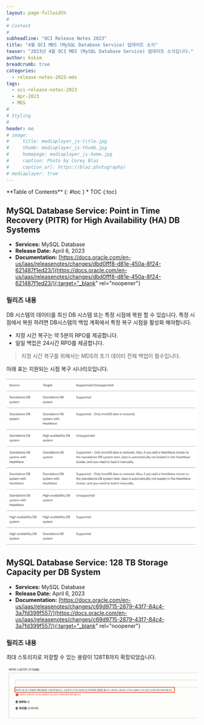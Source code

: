 ```yaml
---
layout: page-fullwidth
#
# Content
#
subheadline: "OCI Release Notes 2023"
title: "4월 OCI MDS (MySQL Database Service) 업데이트 소식"
teaser: "2023년 4월 OCI MDS (MySQL Database Service) 업데이트 소식입니다."
author: kskim
breadcrumb: true
categories:
  - release-notes-2023-mds
tags:
  - oci-release-notes-2023
  - Apr-2023
  - MDS
#
# Styling
#
header: no
# image:
#     title: mediaplayer_js-title.jpg
#     thumb: mediaplayer_js-thumb.jpg
#     homepage: mediaplayer_js-home.jpg
#     caption: Photo by Corey Blaz
#     caption_url: https://blaz.photography/
# mediaplayer: true
---
```


<div class="panel radius" markdown="1">
**Table of Contents**
{: #toc }
*  TOC
{:toc}
</div>

## MySQL Database Service: Point in Time Recovery (PITR) for High Availability (HA) DB Systems
* **Services:** MySQL Database
* **Release Date:** April 6, 2023
* **Documentation:** [https://docs.oracle.com/en-us/iaas/releasenotes/changes/dbd0fff8-d81e-450a-8f24-621487f1ed23/](https://docs.oracle.com/en-us/iaas/releasenotes/changes/dbd0fff8-d81e-450a-8f24-621487f1ed23/){:target="_blank" rel="noopener"}

### 릴리즈 내용
DB 시스템의 데이터를 최신 DB 시스템 또는 특정 시점에 복원 할 수 있습니다. 특정 시점에서 복원 하려면 DB시스템의 백업 계획에서 특정 복구 시점을 활성화 해야합니다. 
- 지정 시간 복구는 약 5분의 RPO를 제공합니다. 
- 일일 백업은 24시간 RPO를 제공합니다.

> 지정 시간 복구를 위해서는 MDS의 초기 데이터 전체 백업이 필수입니다. 

아래 표는 지원되는 시점 복구 시나리오입니다. 

![](/assets/img/infrastructure/2023/release-note/SCR-20230428-buss.png " ")



## MySQL Database Service: 128 TB Storage Capacity per DB System
* **Services:** MySQL Database
* **Release Date:** April 6, 2023
* **Documentation:** [https://docs.oracle.com/en-us/iaas/releasenotes/changes/c69d9715-2879-43f7-84c4-3a7fd399f557/](https://docs.oracle.com/en-us/iaas/releasenotes/changes/c69d9715-2879-43f7-84c4-3a7fd399f557/){:target="_blank" rel="noopener"}

### 릴리즈 내용
최대 스토리지로 저장할 수 있는 용량이 128TB까지 확장되었습니다. 

![](/assets/img/infrastructure/2023/release-note/SCR-20230427-npcj.png " ")